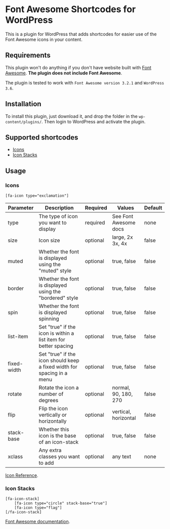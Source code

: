 Font Awesome Shortcodes for WordPress
===

This is a plugin for WordPress that adds shortcodes for easier use of the Font Awesome icons in your content.

## Requirements
This plugin won't do anything if you don't have website built with [Font Awesome](http://fortawesome.github.io/Font-Awesome/). **The plugin does not include Font Awesome**.

The plugin is tested to work with ```Font Awesome version 3.2.1``` and ```WordPress 3.6```.

## Installation
To install this plugin, just download it, and drop the folder in the ```wp-content/plugins/```. Then login to WordPress and activate the plugin.

## Supported shortcodes

* [Icons](#icons)
* [Icon Stacks](#icon-stacks)

## Usage

### Icons
	[fa-icon type="exclamation"]

Parameter | Description | Required | Values | Default
--- | --- | --- | --- | ---
type | The type of icon you want to display | required | See Font Awesome docs | none
size | Icon size | optional | large, 2x 3x, 4x | false
muted | Whether the font is displayed using the "muted" style | optional | true, false | false
border | Whether the font is displayed using the "bordered" style | optional | true, false | false
spin | Whether the font is displayed spinning | optional | true, false | false
list-item | Set "true" if the icon is within a list item for better spacing | optional | true, false | false
fixed-width | Set "true" if the icon should keep a fixed width for spacing in a menu | optional | true, false | false
rotate | Rotate the icon a number of degrees | optional | normal, 90, 180, 270 | false
flip | Flip the icon vertically or horizontally | optional | vertical, horizontal | false
stack-base | Whether this icon is the base of an icon-stack | optional | true, false | false
xclass | Any extra classes you want to add | optional | any text | none

[Icon Reference](http://fortawesome.github.io/Font-Awesome/cheatsheet/).


### Icon Stacks
	[fa-icon-stack] 
        [fa-icon type="circle" stack-base="true"]
        [fa-icon type="flag"]
    [/fa-icon-stack]

[Font Awesome documentation](http://fortawesome.github.io/Font-Awesome/examples/).


